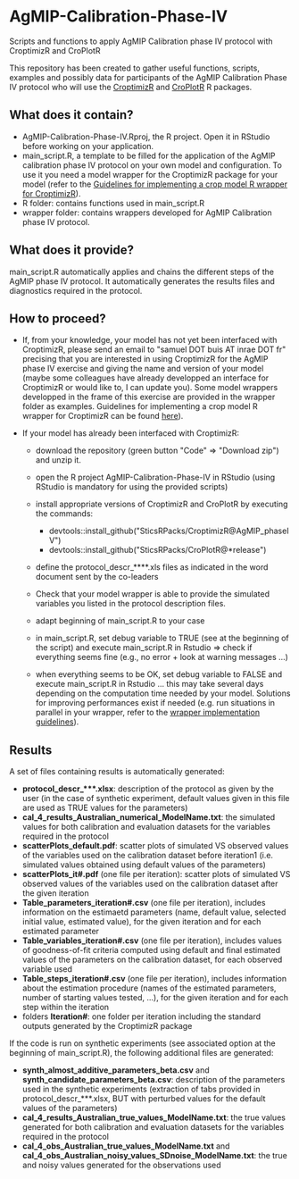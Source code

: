 # AgMIP-Calibration-Phase-IV
Scripts and functions to apply AgMIP Calibration phase IV protocol with CroptimizR and CroPlotR 

This repository has been created to gather useful functions, scripts, examples and possibly data for participants of the AgMIP Calibration Phase IV protocol who will use the [CroptimizR](https://github.com/SticsRPacks/CroptimizR) and [CroPlotR](https://github.com/SticsRPacks/CroPlotR) R packages. 

## What does it contain?

* AgMIP-Calibration-Phase-IV.Rproj, the R project. Open it in RStudio before working on your application.
* main_script.R, a template to be filled for the application of the AgMIP calibration phase IV protocol on your own model and configuration. To use it you need a model wrapper for the CroptimizR package for your model (refer to the [Guidelines for implementing a crop model R wrapper for CroptimizR](https://sticsrpacks.github.io/CroptimizR/articles/Designing_a_model_wrapper.html)).
* R folder: contains functions used in main_script.R
* wrapper folder: contains wrappers developed for AgMIP Calibration phase IV protocol.

## What does it provide?

main_script.R automatically applies and chains the different steps of the AgMIP phase IV protocol. It automatically generates the results files and diagnostics required in the protocol.

## How to proceed?

* If, from your knowledge, your model has not yet been interfaced with CroptimizR, please send an email to "samuel DOT buis AT inrae DOT fr" precising that you are interested in using CroptimizR for the AgMIP phase IV exercise and giving the name and version of your model (maybe some colleagues have already developped an interface for CroptimizR or would like to, I can update you). Some model wrappers developped in the frame of this exercise are provided in the wrapper folder as examples. Guidelines for implementing a crop model R wrapper for CroptimizR can be found [here](https://sticsrpacks.github.io/CroptimizR/articles/Designing_a_model_wrapper.html)).

* If your model has already been interfaced with CroptimizR:

  * download the repository (green button "Code" => "Download zip") and unzip it.
  
  * open the R project AgMIP-Calibration-Phase-IV in RStudio (using RStudio is mandatory for using the provided scripts)
  
  * install appropriate versions of CroptimizR and CroPlotR by executing the commands:
  
    * devtools::install_github("SticsRPacks/CroptimizR@AgMIP_phaseIV")
    * devtools::install_github("SticsRPacks/CroPlotR@*release")
  
  * define the protocol_descr_****.xls files as indicated in the word document sent by the co-leaders
  
  * Check that your model wrapper is able to provide the simulated variables you listed in the protocol description files.
  
  * adapt beginning of main_script.R to your case
  
  * in main_script.R, set debug variable to TRUE (see at the beginning of the script) and execute main_script.R in Rstudio => check if everything seems fine (e.g., no error + look at warning messages ...)
  
  * when everything seems to be OK, set debug variable to FALSE and execute main_script.R in Rstudio ... this may take several days depending on the computation time needed by your model. Solutions for improving performances exist if needed (e.g. run situations in parallel in your wrapper, refer to the [wrapper implementation guidelines](https://sticsrpacks.github.io/CroptimizR/articles/Designing_a_model_wrapper.html)).
 
## Results

A set of files containing results is automatically generated:

* **protocol_descr_\*\*\*.xlsx**: description of the protocol as given by the user (in the case of synthetic experiment, default values given in this file are used as TRUE values for the parameters)
* **cal_4_results_Australian_numerical_ModelName.txt**:	the simulated values for both calibration and evaluation datasets for the variables required in the protocol
* **scatterPlots_default.pdf**: scatter plots of simulated VS observed values of the variables used on the calibration dataset before iteration1 (i.e. simulated values obtained using default values of the parameters)
* **scatterPlots_it\#.pdf** (one file per iteration): scatter plots of simulated VS observed values of the variables used on the calibration dataset after the given iteration
* **Table_parameters_iteration\#.csv** (one file per iteration), includes information on the estimaetd parameters (name, default value, selected initial value, estimated value), for the given iteration and for each estimated parameter
* **Table_variables_iteration\#.csv** (one file per iteration), includes values of goodness-of-fit criteria computed using default and final estimated values of the parameters on the calibration dataset, for each observed variable used
* **Table_steps_iteration\#.csv** (one file per iteration), includes information about the estimation procedure (names of the estimated parameters, number of starting values tested, ...), for the given iteration and for each step within the iteration
* folders **Iteration\#**: one folder per iteration including the standard outputs generated by the CroptimizR package

If the code is run on synthetic experiments (see associated option at the beginning of main_script.R), the following additional files are generated:

* **synth_almost_additive_parameters_beta.csv** and **synth_candidate_parameters_beta.csv**: description of the parameters used in the synthetic experiments (extraction of tabs provided in protocol_descr_\*\*\*.xlsx, BUT with perturbed values for the default values of the parameters)
* **cal_4_results_Australian_true_values_ModelName.txt**:	the true values generated for both calibration and evaluation datasets for the variables required in the protocol
* **cal_4_obs_Australian_true_values_ModelName.txt**  and **cal_4_obs_Australian_noisy_values_SDnoise_ModelName.txt**:	the true and noisy values generated for the observations used



